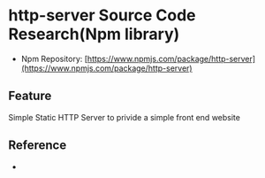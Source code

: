 # http-server Source Code Research(Npm library)

- Npm Repository: [https://www.npmjs.com/package/http-server](https://www.npmjs.com/package/http-server)

## Feature

Simple Static HTTP Server to privide a simple front end website

## Reference

- []()
